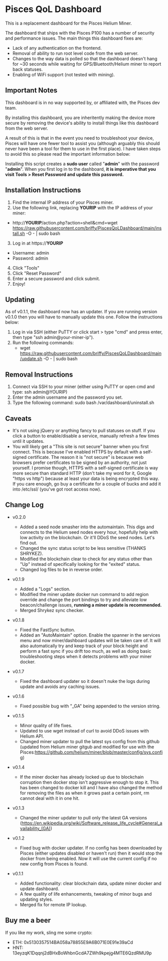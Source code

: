 # Pisces QoL Dashboard #

This is a replacement dashboard for the Pisces Helium Miner.

The dashboard that ships with the Pisces P100 has a number of security and performance issues.  The main things this dashboard fixes are:
* Lack of any authentication on the frontend.
* Removal of ability to run root level code from the web server.
* Changes to the way data is polled so that the dashboard doesn't hang for ~30 seconds while waiting for GPS/Bluetooth/Helium miner to report back statuses.
* Enabling of WiFi support (not tested with mining).


## Important Notes ##

This dashboard is in no way supported by, or affiliated with, the Pisces dev team.

By installing this dashboard, you are inheritently making the device more secure by removing the device's ability to install things like this dashboard from the web server.  

A result of this is that in the event you need to troubleshoot your device, Pisces will have one fewer tool to assist you (although arguably this should never have been a tool for them to use in the first place).  I have taken steps to avoid this so please read the important information below:

Installing this script creates a __sudo user__ called "__admin__" with the password "__admin__".  When you first log in to the dashboard, __it is imperative that you visit Tools > Reset Password and update this password.__


## Installation Instructions ##

1. Find the internal IP address of your Pisces miner.
2. Use the following link, replacing __YOURIP__ with the IP address of your miner:
  - http://__YOURIP__/action.php?action=shell&cmd=wget https://raw.githubusercontent.com/briffy/PiscesQoLDashboard/main/install.sh -O - | sudo bash
3. Log in at https://__YOURIP__
  - Username: admin
  - Password: admin
4. Click "Tools"
5. Click "Reset Password"
6. Enter a secure password and click submit.
7. Enjoy!


## Updating ##

As of v0.1.1, the dashboard now has an updater.  If you are running version v0.1.0 then you will have to manually update this one.  Follow the instructions below:

1. Log in via SSH (either PuTTY or click start > type "cmd" and press enter, then type "ssh admin@your-miner-ip").
2. Run the following commands:
   - wget https://raw.githubusercontent.com/briffy/PiscesQoLDashboard/main/update.sh -O - | sudo bash

## Removal Instructions ##

1. Connect via SSH to your miner (either using PuTTY or open cmd and type:  ssh admin@YOURIP)
2. Enter the admin username and the password you set.
3. Type the following command:  sudo bash /var/dashboard/uninstall.sh


## Caveats ##

* It's not using jQuery or anything fancy to pull statuses on stuff.  If you click a button to enable/disable a service, manually refresh a few times until it updates.
* You will likely get a "This site is not secure" banner when you first connect.  This is because I've enabled HTTPS by default with a self-signed certificate.  The reason it is "not secure" is because web browsers prefer certificates to be signed by an authority, not just yourself.  I promise though, HTTPS with a self-signed certificate is way more secure than standard HTTP (don't take my word for it, Google "https vs http") because at least your data is being encrypted this way.  If you care enough, go buy a certificate for a couple of bucks and add it into /etc/ssl/  (you've got root access now).


## Change Log ##
- v0.2.0
  * Added a seed node smasher into the automaintain.  This digs and connects to the Helium seed nodes every hour, hopefully help with low activity on the blockchain.  Or it'll DDoS the seed nodes.  Let's find out.
  * Changed the sync status script to be less sensitive (THANKS SHRYKEZ).
  * Modified the blockchain clear to check for any status other than "Up" instead of specifically looking for the "exited" status.
  * Changed log files to be in reverse order.
  
- v0.1.9
  * Added a "Logs" section.
  * Modified the miner update docker run command to add region override and change the port bindings to try and alleviate low beacon/challenge issues, **running a miner update is recommended.**
  * Merged Shrykez sync checker.
 
- v0.1.8
  * Fixed the FastSync button.
  * Added an "AutoMaintain" option.  Enable the spanner in the services menu and now miner/dashboard updates will be taken care of.  It will also automatically try and keep track of your block height and perform a fast sync if you drift too much, as well as doing basic troubleshooting steps when it detects problems with your miner docker.

- v0.1.7
  * Fixed the dashboard updater so it doesn't nuke the logs during update and avoids any caching issues.
 
- v0.1.6
  * Fixed possible bug with "\_GA" being appended to the version string.
  
- v0.1.5
  * Minor quality of life fixes.
  * Updated to use wget instead of curl to avoid DDoS issues with Helium API.
  * Changed miner updater to pull the latest sys config from this github (updated from Helium miner gitgub and modified for use with the Pisces:https://github.com/helium/miner/blob/master/config/sys.config) 

- v0.1.4
  * If the miner docker has already locked up due to blockchain corruption then docker stop isn't aggressive enough to stop it.  This has been changed to docker kill and I have also changed the method for removing the files as when it grows past a certain point, rm cannot deal with it in one hit.

- v0.1.3
  * Changed the miner updater to pull only the latest GA versions (https://en.wikipedia.org/wiki/Software_release_life_cycle#General_availability_(GA))

- v0.1.2
  * Fixed bug with docker updater.  If no config has been downloaded by Pisces (either updates disabled or haven't run) then it would stop the docker from being enabled.  Now it will use the current config if no new config from Pisces is found.

- v0.1.1
  * Added functionality: clear blockchain data, update miner docker and update dashboard.
  * A few quality of life enhancements, tweaking of minor bugs and updating styles.
  * Merged fix for remote IP lookup.

## Buy me a beer ##

If you like my work, sling me some crypto:

* ETH: 0x5130357514BA058a78855E9A6B071E0E91e39aCd
* HNT: 13eyzqK1Dqqnj2dBHxBoWhbnGcdA7ZWh9kpejg4MTE6QzdRMU9p
